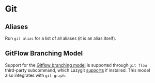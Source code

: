 # Git

## Aliases

Run `git alias` for a list of all aliases (it is an alias itself).

## GitFlow Branching Model

Support for the [Gitflow branching
model](https://nvie.com/posts/a-successful-git-branching-model/) is supported
through `git flow` third-party subcommand, which Lazygit
[supports](https://github.com/jesseduffield/lazygit?tab=readme-ov-file#git-flow-support)
if installed. This model also integrates with `git graph`.
